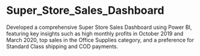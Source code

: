 # Super_Store_Sales_Dashboard
Developed a comprehensive Super Store Sales Dashboard using Power BI, featuring key insights such as high monthly profits in October 2019 and March 2020, top sales in the Office Supplies category, and a preference for Standard Class shipping and COD payments. 
